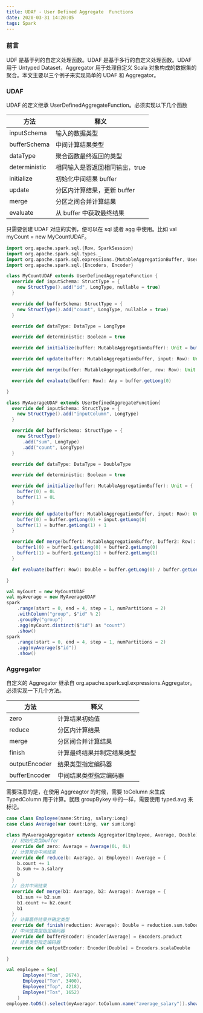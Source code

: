 ```yaml
---
title: UDAF - User Defined Aggregate  Functions
date: 2020-03-31 14:20:05
tags: Spark
---
```


### 前言
UDF 是基于列的自定义处理函数。UDAF 是基于多行的自定义处理函数。UDAF 用于 Untyped Dataset，Aggregator 用于处理自定义 Scala 对象构成的数据集的聚合。本文主要以三个例子来实现简单的 UDAF 和 Aggregator。
<!--more-->
### UDAF
UDAF 的定义继承 UserDefinedAggregateFunction。必须实现以下几个函数

|方法|	释义|
|------|--------|
|inputSchema|	输入的数据类型
|bufferSchema|	中间计算结果类型
|dataType|	聚合函数最终返回的类型
|deterministic|	相同输入是否返回相同输出，true
|initialize	|初始化中间结果 buffer
|update	|分区内计算结果，更新 buffer
|merge	|分区之间合并计算结果
|evaluate	|从 buffer 中获取最终结果


只需要创建 UDAF 对应的实例，便可以在 sql 或者 agg 中使用。比如 val myCount = new MyCountUDAF。
```scala
import org.apache.spark.sql.{Row, SparkSession}
import org.apache.spark.sql.types._
import org.apache.spark.sql.expressions.{MutableAggregationBuffer, UserDefinedAggregateFunction, Aggregator}
import org.apache.spark.sql.{Encoders, Encoder}

class MyCountUDAF extends UserDefinedAggregateFunction {
  override def inputSchema: StructType = {
    new StructType().add("id", LongType, nullable = true)
  }

  override def bufferSchema: StructType = {
    new StructType().add("count", LongType, nullable = true)
  }

  override def dataType: DataType = LongType

  override def deterministic: Boolean = true

  override def initialize(buffer: MutableAggregationBuffer): Unit = buffer(0) = 0L

  override def update(buffer: MutableAggregationBuffer, input: Row): Unit = buffer(0) = buffer.getLong(0) + 1

  override def merge(buffer: MutableAggregationBuffer, row: Row): Unit = buffer(0) = buffer.getLong(0) + row.getLong(0)

  override def evaluate(buffer: Row): Any = buffer.getLong(0)

}

class MyAverageUDAF extends UserDefinedAggregateFunction{
  override def inputSchema: StructType = {
    new StructType().add("inputColumn", LongType)
  }

  override def bufferSchema: StructType = {
    new StructType()
      .add("sum", LongType)
      .add("count", LongType)
  }

  override def dataType: DataType = DoubleType

  override def deterministic: Boolean = true

  override def initialize(buffer: MutableAggregationBuffer): Unit = {
    buffer(0) = 0L
    buffer(1) = 0L
  }

  override def update(buffer: MutableAggregationBuffer, input: Row): Unit = {
    buffer(0) = buffer.getLong(0) + input.getLong(0)
    buffer(1) = buffer.getLong(1) + 1
  }

  override def merge(buffer1: MutableAggregationBuffer, buffer2: Row): Unit = {
    buffer1(0) = buffer1.getLong(0) + buffer2.getLong(0)
    buffer1(1) = buffer1.getLong(1) + buffer2.getLong(1)
  }

  def evaluate(buffer: Row): Double = buffer.getLong(0) / buffer.getLong(1)

}

val myCount = new MyCountUDAF
val myAverage = new MyAverageUDAF
spark
    .range(start = 0, end = 4, step = 1, numPartitions = 2)
    .withColumn("group", $"id" % 2)
    .groupBy("group")
    .agg(myCount.distinct($"id") as "count")
    .show()
spark
    .range(start = 0, end = 4, step = 1, numPartitions = 2)
    .agg(myAverage($"id"))
    .show()
```

### Aggregator
自定义的 Aggregator 继承自 org.apache.spark.sql.expressions.Aggregator。必须实现一下几个方法。

|方法|	释义|
|-----|--------|
|zero|	计算结果初始值
|reduce	|分区内计算结果
|merge	|分区间合并计算结果
|finish	|计算最终结果并制定结果类型
|outputEncoder|	结果类型指定编码器
|bufferEncoder|	中间结果类型指定编码器

需要注意的是，在使用 Aggreagtor 的时候，需要 toColumn 来生成 TypedColumn 用于计算。就跟 groupBykey 中的一样，需要使用 typed.avg 来标记。

```scala
case class Employee(name:String, salary:Long)
case class Average(var count:Long, var sum:Long)

class MyAverageAggregator extends Aggregator[Employee, Average, Double]{
  // 初始化类型buffer
  override def zero: Average = Average(0L, 0L)
  // 计算聚合中间结果
  override def reduce(b: Average, a: Employee): Average = {
    b.count += 1
    b.sum += a.salary
    b
  }
  // 合并中间结果
  override def merge(b1: Average, b2: Average): Average = {
    b1.sum += b2.sum
    b1.count += b2.count
    b1
  }
  // 计算最终结果并确定类型
  override def finish(reduction: Average): Double = reduction.sum.toDouble / reduction.count
  // 中间值类型指定编码器
  override def bufferEncoder: Encoder[Average] = Encoders.product
  // 结果类型指定编码器
  override def outputEncoder: Encoder[Double] = Encoders.scalaDouble

}

val employee = Seq(
      Employee("Tom", 2674),
      Employee("Ton", 3400),
      Employee("Top", 4218),
      Employee("Tos", 1652)
    )
employee.toDS().select(myAveragor.toColumn.name("average_salary")).show() // 因为这里是Dataset[Employee]类型数据做聚合,所以toDS
```
